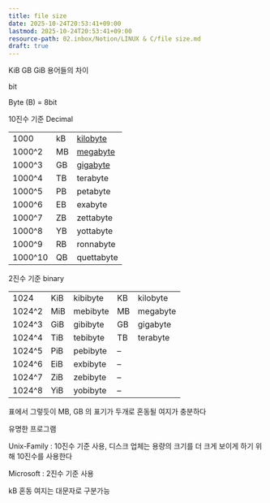 ```yaml
---
title: file size
date: 2025-10-24T20:53:41+09:00
lastmod: 2025-10-24T20:53:41+09:00
resource-path: 02.inbox/Notion/LINUX & C/file size.md
draft: true
---
```

KiB GB GiB 용어들의 차이

  

  

  

bit

Byte (B) = 8bit

  

10진수 기준 Decimal

|   |   |   |
|---|---|---|
|1000|kB|[kilobyte](https://en.wikipedia.org/wiki/Kilobyte)|
|1000^2|MB|[megabyte](https://en.wikipedia.org/wiki/Megabyte)|
|1000^3|GB|[gigabyte](https://en.wikipedia.org/wiki/Gigabyte)|
|1000^4|TB|terabyte|
|1000^5|PB|petabyte|
|1000^6|EB|exabyte|
|1000^7|ZB|zettabyte|
|1000^8|YB|yottabyte|
|1000^9|RB|ronnabyte|
|1000^10|QB|quettabyte|

2진수 기준 binary

|   |   |   |   |   |
|---|---|---|---|---|
|1024|KiB|kibibyte|KB|kilobyte|
|1024^2|MiB|mebibyte|MB|megabyte|
|1024^3|GiB|gibibyte|GB|gigabyte|
|1024^4|TiB|tebibyte|TB|terabyte|
|1024^5|PiB|pebibyte|–||
|1024^6|EiB|exbibyte|–||
|1024^7|ZiB|zebibyte|–||
|1024^8|YiB|yobibyte|–||

표에서 그렇듯이 MB, GB 의 표기가 두개로 혼동될 여지가 충분하다

유명한 프로그램

Unix-Family : 10진수 기준 사용, 디스크 업체는 용량의 크기를 더 크게 보이게 하기 위해 10진수를 사용한다

Microsoft : 2진수 기준 사용

  

  

kB 혼동 여지는 대문자로 구분가능